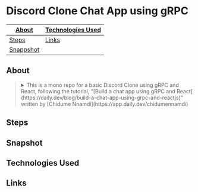 # Discord Clone Chat App using gRPC
| [About]() | [Technologies Used]() |
|--|--|
| [Steps]() | [Links]() |
| [Snappshot]() | |

## About
> <details>
>   <summary>This is a mono repo for a basic Discord Clone using gRPC and React, following the tutorial, "[Build a chat app using gRPC and React](https://daily.dev/blog/build-a-chat-app-using-grpc-and-reactjs)" written by [Chidume Nnamdi](https://app.daily.dev/chidumennamdi)</summary>
>
>> ![ERD/Wireframe](linkToWireframe)

## Steps

## Snapshot

## Technologies Used

## Links
